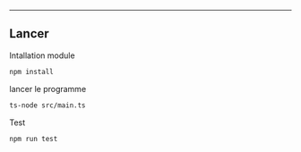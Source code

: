 
<hr>

## Lancer
Intallation module
```bash
npm install
```

lancer le programme
```bash
ts-node src/main.ts
```

Test
```bash
npm run test
```
